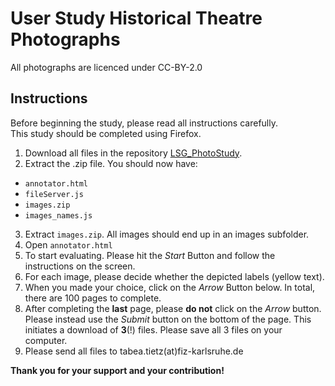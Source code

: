 # User Study Historical Theatre Photographs
All photographs are licenced under CC-BY-2.0

## Instructions
Before beginning the study, please read all instructions carefully.  
This study should be completed using Firefox.

1. Download all files in the repository [LSG_PhotoStudy](https://github.com/ISE-FIZKarlsruhe/LSG_PhotoStudy).
2. Extract the .zip file. You should now have:  
  * `annotator.html`  
  * `fileServer.js`  
  * `images.zip` 
  * `images_names.js`
3. Extract `images.zip`. All images should end up in an images subfolder. 
4. Open `annotator.html`
5. To start evaluating. Please hit the _Start_ Button and follow the instructions on the screen. 
6. For each image, please decide whether the depicted labels (yellow text). 
6. When you made your choice, click on the _Arrow_ Button below. In total, there are 100 pages to complete. 
7. After completing the **last** page, please **do not** click on the _Arrow_ button. Please instead use the _Submit_ button on the bottom of the page. This initiates a download of **3**(!) files. Please save all 3 files on your computer. 
8. Please send all files to tabea.tietz(at)fiz-karlsruhe.de

**Thank you for your support and your contribution!**

